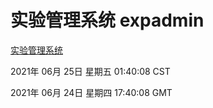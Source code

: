 # 实验管理系统 expadmin
[实验管理系统](http://59.174.26.185:56808/expadmin-782313d2-e1b1-4ea7-932e-3a55e6a1a4d0/)

2021年 06月 25日 星期五 01:40:08 CST

2021年 06月 24日 星期四 17:40:08 GMT
